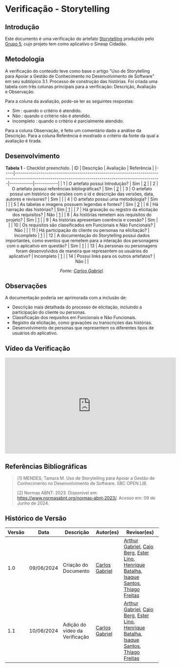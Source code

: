 # Verificação - Storytelling

## Introdução

Este documento é uma verificação do artefato [Storytelling](https://github.com/Requisitos-de-Software/2024.1-Sinesp_Cidadao/blob/main/docs/elicitacao/tecnicas/storytelling.md) produzido pelo [Grupo 5](https://github.com/Requisitos-de-Software/2024.1-Sinesp_Cidadao), cujo projeto tem como aplicativo o Sinesp Cidadão. 

## Metodologia


A verificação do conteúdo teve como base o artigo "Uso de Storytelling para Apoiar a Gestão de Conhecimento no Desenvolvimento de Software" em seu subtópico 3.1. Processo de construção das histórias.
Foi criada uma tabela com três colunas principais para a verificação: Descrição, Avaliação e Observação.  

Para a coluna da avaliação, pode-se ter as seguintes respostas:
- Sim : quando o critério é atendido.
- Não : quando o critério não é atendido.
- Incompleto : quando o critério é parcialmente atendido.

Para a coluna Observação, é feito um comentário dado a análise da Descrição.
Para a coluna Referẽncia é mostrado o critério da fonte da qual a avaliação é tirada.

## Desenvolvimento

<center>

**Tabela 1** - Checklist preenchido.
| ID  | Descrição                                                                                                                                              | Avaliação  | Referência |
|-----|--------------------------------------------------------------------------------------------------------------------------------------------------------|------------|------------|
| 1   | O artefato possui Introdução?                                                                                                                          |   Sim      | [2](#ancora2) |
| 2   | O artefato possui referências bibliográficas?                                                                                                          |   SIm      | [2](#ancora2) |
| 3   | O artefato possui um histórico de versões com o id e descrição das versões, data, autores e revisores?                                                 |   Sim     |            |
| 4   | O artefato possui uma metodologia?                                                                                                                     |   Sim     |            |
| 5   | As tabelas e imagens possuem legendas e fontes?                                                                                                        |   Sim    | [2](#ancora2) |
| 6   | Há narração das histórias?                                                                                                                             |   Sim     | [1](#ancora1) |
| 7   | Há gravação ou registro da elicitação dos requisitos?                                                                                                  |   Não      | [1](#ancora1) |
| 8   | As histórias remetem aos requisitos do projeto?                                                                                                        |   Sim      | [1](#ancora1) |
| 9   | As histórias apresentam coerência e coesão?                                                                                                            | Sim        |            |
| 10  | Os requisitos são classificados em Funcionais e Não Funcionais?                                                                                        | Não        |            |
| 11  | Há participação do cliente ou personas na elicitação?                                                                                                  | Incompleto | [1](#ancora1) |
| 12  | A documentação do Storytelling possui dados importantes, como eventos que remetem para a interação dos personagens com o aplicativo em questão?        | Sim        | [1](#ancora1) |
| 13  | As personas ou personagens foram desenvolvidos de maneira que representem os usuários do aplicativo?                                                   | Incompleto | [1](#ancora1) |
| 14  | Possui links para os outros artefatos?                                                                                                                 | Não        |            |


                                                                                             

_Fonte: [Carlos Gabriel](https://github.com/TheCarlosRamos)._

</center>


## Observações

A documentação poderia ser aprimorada com a inclusão de:
- Descrição mais detalhada do processo de elicitação, incluindo a participação do cliente ou personas.
- Classificação dos requisitos em Funcionais e Não Funcionais.
- Registro da elicitação, como gravações ou transcrições das histórias.
- Desenvolvimento de personas que representem os diferentes tipos de usuários do aplicativo.

## Vídeo da Verificação

<iframe width="560" height="315" src="https://www.youtube.com/embed/qoxGwBeqdtE" frameborder="0" allow="accelerometer; autoplay; clipboard-write; encrypted-media; gyroscope; picture-in-picture" allowfullscreen></iframe>


## Referências Bibliográficas 

> [1] MENDES, Tamara M. Uso de Storytelling para Apoiar a Gestão de Conhecimento no Desenvolvimento de Software. SBC OPEN LIB. 
>
> [2] Normas ABNT: 2023. Disponível em: <a href="https://www.normasabnt.org/normas-abnt-2023/">https://www.normasabnt.org/normas-abnt-2023/</a>. Acesso em: 09 de Junho de 2024.

## Histórico de Versão

Versão  | Data | Descrição | Autor(es) | Revisor(es)
-------- | ------ | ------ | ---------- | ----------
|1.0 | 09/06/2024 | Criação do Documento | [Carlos Gabriel](https://github.com/TheCarlosRamos) |  [Arthur Gabriel](ArthurGabrieel), [Caio Berg](https://github.com/Caio-bergbjj), [Ester Lino](https://github.com/esteerlino), [Henrique Batalha](https://github.com/HeBatalha), [Isaque Santos](https://github.com/IsaqueSH), [Thiago Freitas](https://github.com/thiagorfreitas)  |
|1.1 | 10/06/2024 | Adição do vídeo da Verificação | [Carlos Gabriel](https://github.com/TheCarlosRamos) |  [Arthur Gabriel](ArthurGabrieel), [Caio Berg](https://github.com/Caio-bergbjj), [Ester Lino](https://github.com/esteerlino), [Henrique Batalha](https://github.com/HeBatalha), [Isaque Santos](https://github.com/IsaqueSH), [Thiago Freitas](https://github.com/thiagorfreitas)  |
